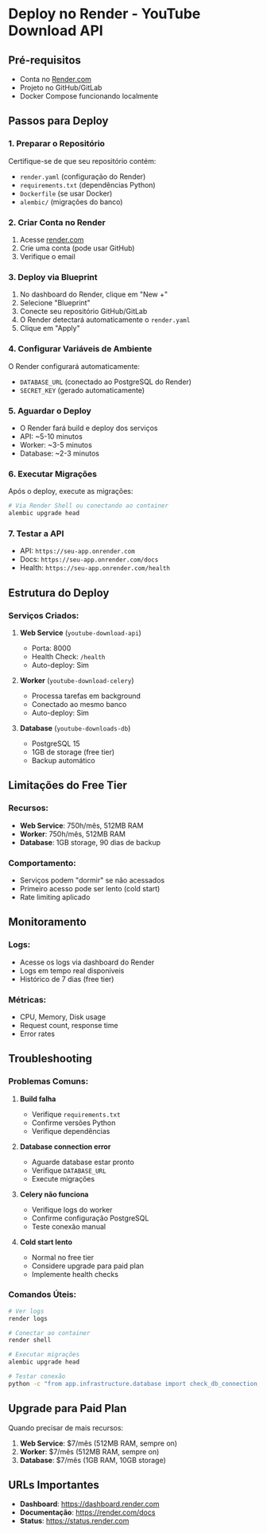 # Deploy no Render - YouTube Download API

## Pré-requisitos

- Conta no [Render.com](https://render.com/)
- Projeto no GitHub/GitLab
- Docker Compose funcionando localmente

## Passos para Deploy

### 1. Preparar o Repositório

Certifique-se de que seu repositório contém:

- `render.yaml` (configuração do Render)
- `requirements.txt` (dependências Python)
- `Dockerfile` (se usar Docker)
- `alembic/` (migrações do banco)

### 2. Criar Conta no Render

1. Acesse [render.com](https://render.com/)
2. Crie uma conta (pode usar GitHub)
3. Verifique o email

### 3. Deploy via Blueprint

1. No dashboard do Render, clique em "New +"
2. Selecione "Blueprint"
3. Conecte seu repositório GitHub/GitLab
4. O Render detectará automaticamente o `render.yaml`
5. Clique em "Apply"

### 4. Configurar Variáveis de Ambiente

O Render configurará automaticamente:

- `DATABASE_URL` (conectado ao PostgreSQL do Render)
- `SECRET_KEY` (gerado automaticamente)

### 5. Aguardar o Deploy

- O Render fará build e deploy dos serviços
- API: ~5-10 minutos
- Worker: ~3-5 minutos
- Database: ~2-3 minutos

### 6. Executar Migrações

Após o deploy, execute as migrações:

```bash
# Via Render Shell ou conectando ao container
alembic upgrade head
```

### 7. Testar a API

- API: `https://seu-app.onrender.com`
- Docs: `https://seu-app.onrender.com/docs`
- Health: `https://seu-app.onrender.com/health`

## Estrutura do Deploy

### Serviços Criados:

1. **Web Service** (`youtube-download-api`)

   - Porta: 8000
   - Health Check: `/health`
   - Auto-deploy: Sim

2. **Worker** (`youtube-download-celery`)

   - Processa tarefas em background
   - Conectado ao mesmo banco
   - Auto-deploy: Sim

3. **Database** (`youtube-downloads-db`)
   - PostgreSQL 15
   - 1GB de storage (free tier)
   - Backup automático

## Limitações do Free Tier

### Recursos:

- **Web Service**: 750h/mês, 512MB RAM
- **Worker**: 750h/mês, 512MB RAM
- **Database**: 1GB storage, 90 dias de backup

### Comportamento:

- Serviços podem "dormir" se não acessados
- Primeiro acesso pode ser lento (cold start)
- Rate limiting aplicado

## Monitoramento

### Logs:

- Acesse os logs via dashboard do Render
- Logs em tempo real disponíveis
- Histórico de 7 dias (free tier)

### Métricas:

- CPU, Memory, Disk usage
- Request count, response time
- Error rates

## Troubleshooting

### Problemas Comuns:

1. **Build falha**

   - Verifique `requirements.txt`
   - Confirme versões Python
   - Verifique dependências

2. **Database connection error**

   - Aguarde database estar pronto
   - Verifique `DATABASE_URL`
   - Execute migrações

3. **Celery não funciona**

   - Verifique logs do worker
   - Confirme configuração PostgreSQL
   - Teste conexão manual

4. **Cold start lento**
   - Normal no free tier
   - Considere upgrade para paid plan
   - Implemente health checks

### Comandos Úteis:

```bash
# Ver logs
render logs

# Conectar ao container
render shell

# Executar migrações
alembic upgrade head

# Testar conexão
python -c "from app.infrastructure.database import check_db_connection; check_db_connection()"
```

## Upgrade para Paid Plan

Quando precisar de mais recursos:

1. **Web Service**: $7/mês (512MB RAM, sempre on)
2. **Worker**: $7/mês (512MB RAM, sempre on)
3. **Database**: $7/mês (1GB RAM, 10GB storage)

## URLs Importantes

- **Dashboard**: https://dashboard.render.com
- **Documentação**: https://render.com/docs
- **Status**: https://status.render.com
